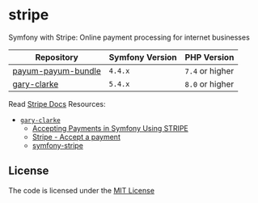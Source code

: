 # stripe
Symfony with Stripe: Online payment processing for internet businesses


| Repository              | Symfony Version | PHP Version     |
|-------------------------|-----------------|-----------------|
| [payum-payum-bundle][1] | `4.4.x	`        | `7.4` or higher |
| [gary-clarke][2]        | `5.4.x	`        | `8.0` or higher |


Read [Stripe Docs](https://stripe.com/docs)
Resources:
- [`gary-clarke`][2]
    - [Accepting Payments in Symfony Using STRIPE](https://www.youtube.com/watch?v=xh8wFxiANMI)
    - [Stripe - Accept a payment](https://stripe.com/docs/payments/accept-a-payment)
    - [symfony-stripe](https://github.com/GaryClarke/symfony-stripe)

[1]: https://github.com/habibun/payum-payum-bundle
[2]: https://github.com/habibun/symfony-stripe/tree/gary-clarke

## License
The code is licensed under the [MIT License](https://github.com/habibun/symfony-stripe/blob/master/LICENSE)
